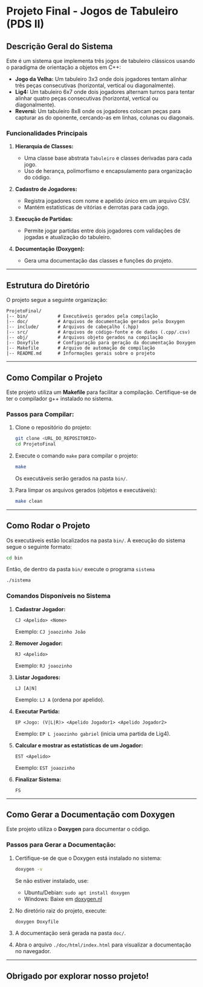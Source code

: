 # Projeto Final - Jogos de Tabuleiro (PDS II)

## Descrição Geral do Sistema
Este é um sistema que implementa três jogos de tabuleiro clássicos usando o paradigma de orientação a objetos em C++:

- **Jogo da Velha:** Um tabuleiro 3x3 onde dois jogadores tentam alinhar três peças consecutivas (horizontal, vertical ou diagonalmente).
- **Lig4:** Um tabuleiro 6x7 onde dois jogadores alternam turnos para tentar alinhar quatro peças consecutivas (horizontal, vertical ou diagonalmente).
- **Reversi:** Um tabuleiro 8x8 onde os jogadores colocam peças para capturar as do oponente, cercando-as em linhas, colunas ou diagonais.

### Funcionalidades Principais
1. **Hierarquia de Classes:**
   - Uma classe base abstrata `Tabuleiro` e classes derivadas para cada jogo.
   - Uso de herança, polimorfismo e encapsulamento para organização do código.

2. **Cadastro de Jogadores:**
   - Registra jogadores com nome e apelido único em um arquivo CSV.
   - Mantém estatísticas de vitórias e derrotas para cada jogo.

3. **Execução de Partidas:**
   - Permite jogar partidas entre dois jogadores com validações de jogadas e atualização do tabuleiro.

4. **Documentação (Doxygen):**
   - Gera uma documentação das classes e funções do projeto.

---

## Estrutura do Diretório
O projeto segue a seguinte organização:

```
ProjetoFinal/
|-- bin/           # Executáveis gerados pela compilação
|-- doc/           # Arquivos de documentação gerados pelo Doxygen
|-- include/       # Arquivos de cabeçalho (.hpp)
|-- src/           # Arquivos de código-fonte e de dados (.cpp/.csv)
|-- obj/           # Arquivos objeto gerados na compilação
|-- Doxyfile       # Configuração para geração da documentação Doxygen
|-- Makefile       # Arquivo de automação de compilação
|-- README.md      # Informações gerais sobre o projeto
```

---

## Como Compilar o Projeto

Este projeto utiliza um **Makefile** para facilitar a compilação. Certifique-se de ter o compilador g++ instalado no sistema.

### Passos para Compilar:
1. Clone o repositório do projeto:
   ```bash
   git clone <URL_DO_REPOSITORIO>
   cd ProjetoFinal
   ```

2. Execute o comando `make` para compilar o projeto:
   ```bash
   make
   ```
   Os executáveis serão gerados na pasta `bin/`.

3. Para limpar os arquivos gerados (objetos e executáveis):
   ```bash
   make clean
   ```

---

## Como Rodar o Projeto

Os executáveis estão localizados na pasta `bin/`. A execução do sistema segue o seguinte formato:

```bash
cd bin
```

Então, de dentro da pasta `bin/` execute o programa `sistema`

```bash
./sistema
```

### Comandos Disponíveis no Sistema
1. **Cadastrar Jogador:**
   ```
   CJ <Apelido> <Nome>
   ```
   Exemplo: `CJ joaozinho João`

2. **Remover Jogador:**
   ```
   RJ <Apelido>
   ```
   Exemplo: `RJ joaozinho`

3. **Listar Jogadores:**
   ```
   LJ [A|N]
   ```
   Exemplo: `LJ A` (ordena por apelido).

4. **Executar Partida:**
   ```
   EP <Jogo: (V|L|R)> <Apelido Jogador1> <Apelido Jogador2>
   ```
   Exemplo: `EP L joaozinho gabriel` (inicia uma partida de Lig4).

5. **Calcular e mostrar as estatísticas de um Jogador:**
   ```
   EST <Apelido>
   ```
   Exemplo: `EST joaozinho`

6. **Finalizar Sistema:**
   ```
   FS
   ```

---

## Como Gerar a Documentação com Doxygen
Este projeto utiliza o **Doxygen** para documentar o código.

### Passos para Gerar a Documentação:
1. Certifique-se de que o Doxygen está instalado no sistema:
   ```bash
   doxygen -v
   ```
   Se não estiver instalado, use:
   - Ubuntu/Debian: `sudo apt install doxygen`
   - Windows: Baixe em [doxygen.nl](https://www.doxygen.nl/download.html)

2. No diretório raiz do projeto, execute:
   ```bash
   doxygen Doxyfile
   ```

3. A documentação será gerada na pasta `doc/`.

4. Abra o arquivo `./doc/html/index.html` para visualizar a documentação no navegador.

---

## Obrigado por explorar nosso projeto!
